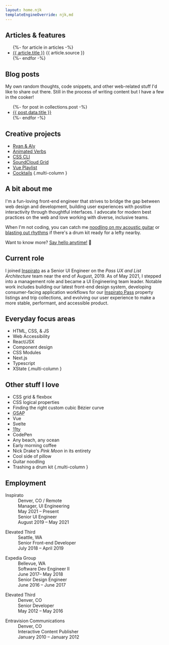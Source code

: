 ```yaml
---
layout: home.njk
templateEngineOverride: njk,md
---
```


## Articles & features

<ul>
  {%- for article in articles -%}
    <li>
      <a href="{{ article.url }}" target="_blank" rel="noopener">{{ article.title }}</a>
      <span class="link-source">{{ article.source }}</span>
    </li>
  {%- endfor -%}
</ul>

## Blog posts

My own random thoughts, code snippets, and other web-related stuff I'd like to share out there. Still in the process of writing content but I have a few in the cooker!

<ul>
  {%- for post in collections.post -%}
    <li><a href="{{ post.url }}">{{ post.data.title }}</a></li>
  {%- endfor -%}
</ul>

## Creative projects

- [Ryan & Aly](https://ryanandaly.com/)
- [Animated Verbs](https://animatedverbs.com/)
- [CSS CLI](https://stylestage.dev/styles/css-cli/)
- [SoundCloud Grid](https://hexagoncircle.github.io/soundcloud-grid/)
- [Vue Playlist](https://hexagoncircle.github.io/vue-playlist/)
- [Cocktails](https://hexagoncircle.github.io/cocktails/)
  {.multi-column }

## A bit about me

I'm a fun-loving front-end engineer that strives to bridge the gap between web design and develop&shy;ment, building user experiences with positive interactivity through thoughtful interfaces. I advocate for modern best practices on the web and love working with diverse, inclusive teams.

When I'm not coding, you can catch me [noodling on my acoustic guitar](https://twitter.com/hexagoncircle/status/1413526995376295941?s=20") or [blasting out rhythms](https://twitter.com/hexagoncircle/status/1285798846568767496?s=20) if there's a drum kit ready for a lefty nearby.

Want to know more? <a class="hello-link" href="{% mailToPath %}" target="_blank" rel="noopener">Say hello anytime!</a> <span class="himoji">👋</span>

## Current role

I joined [Inspirato](https://www.inspirato.com/) as a Senior UI Engineer on the _Pass UX and List Architecture_ team near the end of August, 2019. As of May 2021, I stepped into a management role and became a UI Engineering team leader. Notable work includes building our latest front-end design system, developing consumer-facing application workflows for our [Inspirato Pass](https://www.inspirato.com/pass/trips/) property listings and trip collections, and evolving our user experience to make a more stable, performant, and accessible product.

## Everyday focus areas

- HTML, CSS, & JS
- Web Accessibility
- React/JSX
- Component design
- CSS Modules
- Next.js
- Typescript
- XState
  {.multi-column }

## Other stuff I love

- CSS grid & flexbox
- CSS logical properties
- Finding the right custom cubic Bézier curve
- <abbr title="GreenSock Animation Platform">GSAP</abbr>
- Vue
- Svelte
- <abbr title="Eleventy">11ty</abbr>
- CodePen
- Any beach, any ocean
- Early morning coffee
- Nick Drake's <em>Pink Moon</em> in its entirety
- Cool side of pillow
- Guitar noodling
- Trashing a drum kit
  {.multi-column }

## Employment

<div class="employment-list">
  <dl>
    <div>
      <dt>Inspirato</dt>
      <dd class="employment-location">Denver, CO / Remote</dd>
    </div>
    <div>
      <dd class="employment-role">Manager, UI Engineering</dd>
      <dd class="employment-info">May 2021 – Present</dd>
      <dd class="employment-role">Senior UI Engineer</dd>
      <dd class="employment-info">August 2019 – May 2021</dd>
    </div>
  </dl>
  <dl>
    <div>
      <dt>Elevated Third</dt>
      <dd class="employment-location">Seattle, WA</dd>
    </div>
    <div>
      <dd class="employment-role">Senior Front-end Developer</dd>
      <dd class="employment-info">July 2018 – April 2019</dd>
    </div>
  </dl>
  <dl>
    <div>
      <dt>Expedia Group</dt>
      <dd class="employment-location">Bellevue, WA</dd>
    </div>
    <div>
      <dd class="employment-role">Software Dev Engineer II</dd>
      <dd class="employment-info">June 2017– May 2018</dd>
      <dd class="employment-role">Senior Design Engineer</dd>
      <dd class="employment-info">June 2016 – June 2017</dd>
    </div>
  </dl>
  <dl>
    <div>
      <dt>Elevated Third</dt>
      <dd class="employment-location">Denver, CO</dd>
    </div>
    <div>
      <dd class="employment-role">Senior Developer</dd>
      <dd class="employment-info">May 2012 – May 2016</dd>
    </div>
  </dl>
  <dl>
    <div>
      <dt>Entravision Communications</dt>
      <dd class="employment-location">Denver, CO</dd>
    </div>
    <div>
      <dd class="employment-role">Interactive Content Publisher</dd>
      <dd class="employment-info">January 2010 – January 2012</dd>
    </div>
  </dl>
</div>
